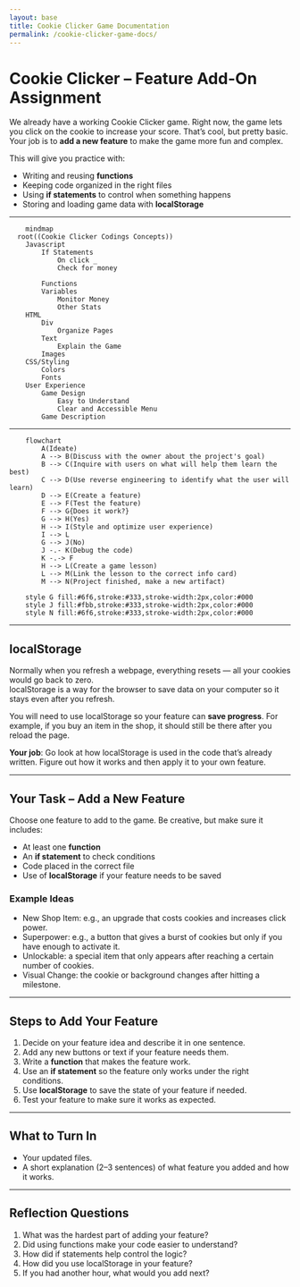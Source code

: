 ```yaml
---
layout: base
title: Cookie Clicker Game Documentation
permalink: /cookie-clicker-game-docs/
---
```


# Cookie Clicker – Feature Add-On Assignment  

We already have a working Cookie Clicker game. Right now, the game lets you click on the cookie to increase your score. That’s cool, but pretty basic. Your job is to **add a new feature** to make the game more fun and complex.  

This will give you practice with:  
- Writing and reusing **functions**  
- Keeping code organized in the right files  
- Using **if statements** to control when something happens  
- Storing and loading game data with **localStorage**  

---

```mermaid
    mindmap
  root((Cookie Clicker Codings Concepts))
    Javascript
        If Statements
            On click _
            Check for money

        Functions
        Variables
            Monitor Money
            Other Stats
    HTML
        Div
            Organize Pages
        Text
            Explain the Game
        Images
    CSS/Styling
        Colors
        Fonts
    User Experience
        Game Design
            Easy to Understand
            Clear and Accessible Menu
        Game Description

```

---

```mermaid
    flowchart
        A(Ideate)
        A --> B(Discuss with the owner about the project's goal)
        B --> C(Inquire with users on what will help them learn the best)
        C --> D(Use reverse engineering to identify what the user will learn)
        D --> E(Create a feature)
        E --> F(Test the feature)
        F --> G{Does it work?}
        G --> H(Yes)
        H --> I(Style and optimize user experience)
        I --> L
        G --> J(No)
        J -.- K(Debug the code)
        K -.-> F
        H --> L(Create a game lesson)
        L --> M(Link the lesson to the correct info card)
        M --> N(Project finished, make a new artifact)

    style G fill:#6f6,stroke:#333,stroke-width:2px,color:#000
    style J fill:#fbb,stroke:#333,stroke-width:2px,color:#000
    style N fill:#6f6,stroke:#333,stroke-width:2px,color:#000
```

---

## localStorage  

Normally when you refresh a webpage, everything resets — all your cookies would go back to zero.  
localStorage is a way for the browser to save data on your computer so it stays even after you refresh.  

You will need to use localStorage so your feature can **save progress**. For example, if you buy an item in the shop, it should still be there after you reload the page.  

**Your job**: Go look at how localStorage is used in the code that’s already written. Figure out how it works and then apply it to your own feature.  

---

## Your Task – Add a New Feature  

Choose one feature to add to the game. Be creative, but make sure it includes:  
- At least one **function**  
- An **if statement** to check conditions  
- Code placed in the correct file  
- Use of **localStorage** if your feature needs to be saved  

### Example Ideas  
- New Shop Item: e.g., an upgrade that costs cookies and increases click power.  
- Superpower: e.g., a button that gives a burst of cookies but only if you have enough to activate it.  
- Unlockable: a special item that only appears after reaching a certain number of cookies.  
- Visual Change: the cookie or background changes after hitting a milestone.  

---

## Steps to Add Your Feature  

1. Decide on your feature idea and describe it in one sentence.  
2. Add any new buttons or text if your feature needs them.  
3. Write a **function** that makes the feature work.  
4. Use an **if statement** so the feature only works under the right conditions.  
5. Use **localStorage** to save the state of your feature if needed.  
6. Test your feature to make sure it works as expected.  

---

## What to Turn In  

- Your updated files.  
- A short explanation (2–3 sentences) of what feature you added and how it works.  

---

## Reflection Questions  

1. What was the hardest part of adding your feature?  
2. Did using functions make your code easier to understand?  
3. How did if statements help control the logic?  
4. How did you use localStorage in your feature?  
5. If you had another hour, what would you add next?  
